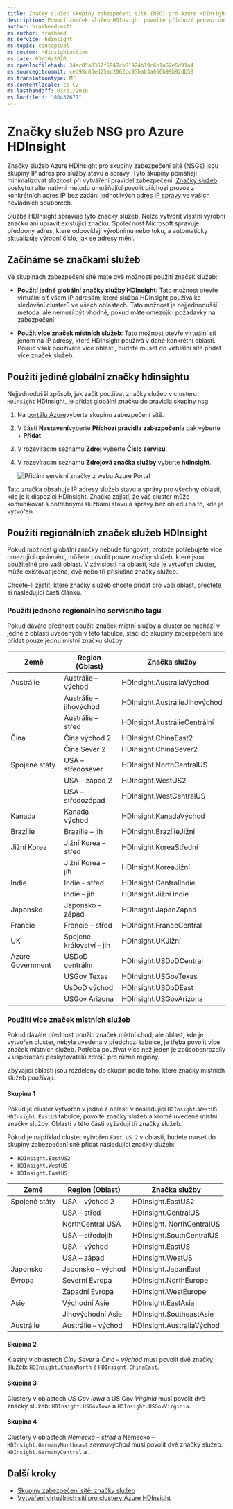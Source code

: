 ```yaml
---
title: Značky služeb skupiny zabezpečení sítě (NSG) pro Azure HDInsight
description: Pomocí značek služeb HDInsight povolte příchozí provoz do clusteru z uzlů služby stavu a správy bez přidání IP adres do skupin nsG.
author: hrasheed-msft
ms.author: hrasheed
ms.service: hdinsight
ms.topic: conceptual
ms.custom: hdinsightactive
ms.date: 03/10/2020
ms.openlocfilehash: 34ec05a8362f5947cb61924b19c6b1a52e5d91a4
ms.sourcegitcommit: ced98c83ed25ad2062cc95bab3a666b99b92db58
ms.translationtype: MT
ms.contentlocale: cs-CZ
ms.lasthandoff: 03/31/2020
ms.locfileid: "80437677"
---
```

# <a name="nsg-service-tags-for-azure-hdinsight"></a>Značky služeb NSG pro Azure HDInsight

Značky služeb Azure HDInsight pro skupiny zabezpečení sítě (NSGs) jsou skupiny IP adres pro služby stavu a správy. Tyto skupiny pomáhají minimalizovat složitost při vytváření pravidel zabezpečení. [Značky služeb](../virtual-network/security-overview.md#service-tags) poskytují alternativní metodu umožňující povolit příchozí provoz z konkrétních adres IP bez zadání jednotlivých [adres IP správy](hdinsight-management-ip-addresses.md) ve vašich nevládních souborech.

Služba HDInsight spravuje tyto značky služeb. Nelze vytvořit vlastní výrobní značku ani upravit existující značku. Společnost Microsoft spravuje předpony adres, které odpovídají výrobnímu nebo toku, a automaticky aktualizuje výrobní číslo, jak se adresy mění.

## <a name="get-started-with-service-tags"></a>Začínáme se značkami služeb

Ve skupinách zabezpečení sítě máte dvě možnosti použití značek služeb:

- **Použití jedné globální značky služby HDInsight**: Tato možnost otevře virtuální síť všem IP adresám, které služba HDInsight používá ke sledování clusterů ve všech oblastech. Tato možnost je nejjednodušší metoda, ale nemusí být vhodné, pokud máte omezující požadavky na zabezpečení.

- **Použít více značek místních služeb**: Tato možnost otevře virtuální síť jenom na IP adresy, které HDInsight používá v dané konkrétní oblasti. Pokud však používáte více oblastí, budete muset do virtuální sítě přidat více značek služeb.

## <a name="use-a-single-global-hdinsight-service-tag"></a>Použití jediné globální značky hdinsightu

Nejjednodušší způsob, jak začít používat značky služeb v clusteru `HDInsight` HDInsight, je přidat globální značku do pravidla skupiny nsg.

1. Na [portálu Azure](https://portal.azure.com/)vyberte skupinu zabezpečení sítě.

1. V části **Nastavení**vyberte **Příchozí pravidla zabezpečení**a pak vyberte + **Přidat**.

1. V rozevíracím seznamu **Zdroj** vyberte **Číslo servisu**.

1. V rozevíracím seznamu **Zdrojová značka služby** vyberte **hdinsight**.

    ![Přidání servisní značky z webu Azure Portal](./media/hdinsight-service-tags/azure-portal-add-service-tag.png)

Tato značka obsahuje IP adresy služeb stavu a správy pro všechny oblasti, kde je k dispozici HDInsight. Značka zajistí, že váš cluster může komunikovat s potřebnými službami stavu a správy bez ohledu na to, kde je vytvořen.

## <a name="use-regional-hdinsight-service-tags"></a>Použití regionálních značek služeb HDInsight

Pokud možnost globální značky nebude fungovat, protože potřebujete více omezující oprávnění, můžete povolit pouze značky služeb, které jsou použitelné pro vaši oblast. V závislosti na oblasti, kde je vytvořen cluster, může existovat jedna, dvě nebo tři příslušné značky služeb.

Chcete-li zjistit, které značky služeb chcete přidat pro vaši oblast, přečtěte si následující části článku.

### <a name="use-a-single-regional-service-tag"></a>Použití jednoho regionálního servisního tagu

Pokud dáváte přednost použití značek místní služby a cluster se nachází v jedné z oblastí uvedených v této tabulce, stačí do skupiny zabezpečení sítě přidat pouze jednu místní značku služby.

| Země | Region (Oblast) | Značka služby |
| ---- | ---- | ---- |
| Austrálie | Austrálie – východ | HDInsight.AustraliaVýchod |
| &nbsp; | Austrálie – jihovýchod | HDInsight.AustrálieJihovýchod |
| &nbsp; | Austrálie – střed | HDInsight.AustrálieCentrální |
| Čína | Čína východ 2 | HDInsight.ChinaEast2 |
| &nbsp; | Čína Sever 2 | HDInsight.ChinaSever2 |
| Spojené státy | USA – středosever | HDInsight.NorthCentralUS |
| &nbsp; | USA – západ 2 | HDInsight.WestUS2 |
| &nbsp; | USA – středozápad | HDInsight.WestCentralUS |
| Kanada | Kanada – východ | HDInsight.KanadaVýchod |
| Brazílie | Brazílie – jih | HDInsight.BrazílieJižní |
| Jižní Korea | Jižní Korea – střed | HDInsight.KoreaStřední |
| &nbsp; | Jižní Korea – jih | HDInsight.KoreaJižní |
| Indie | Indie – střed | HDInsight.CentralIndie |
| &nbsp; | Indie – jih | HDInsight.Jižní Indie |
| Japonsko | Japonsko – západ | HDInsight.JapanZápad |
| Francie | Francie – střed| HDInsight.FranceCentral |
| UK | Spojené království – jih | HDInsight.UKJižní |
| Azure Government | USDoD centrální | HDInsight.USDoDCentral |
| &nbsp; | USGov Texas | HDInsight.USGovTexas |
| &nbsp; | UsDoD východ | HDInsight.USDoDEast |
| &nbsp; | USGov Arizona | HDInsight.USGovArizona |

### <a name="use-multiple-regional-service-tags"></a>Použití více značek místních služeb

Pokud dáváte přednost použití značek místní chod, ale oblast, kde je vytvořen cluster, nebyla uvedena v předchozí tabulce, je třeba povolit více značek místních služeb. Potřeba používat více než jeden je způsobenrozdíly v uspořádání poskytovatelů zdrojů pro různé regiony.

Zbývající oblasti jsou rozděleny do skupin podle toho, které značky místních služeb používají.

#### <a name="group-1"></a>Skupina 1

Pokud je cluster vytvořen v jedné z oblastí v následující `HDInsight.WestUS` `HDInsight.EastUS` tabulce, povolte značky služeb a kromě uvedené místní značky služby. Oblasti v této části vyžadují tři značky služeb.

Pokud je například cluster vytvořen `East US 2` v oblasti, budete muset do skupiny zabezpečení sítě přidat následující značky služeb:

- `HDInsight.EastUS2`
- `HDInsight.WestUS`
- `HDInsight.EastUS`

| Země | Region (Oblast) | Značka služby |
| ---- | ---- | ---- |
| Spojené státy | USA – východ 2 | HDInsight.EastUS2 |
| &nbsp; | USA – střed | HDInsight.CentralUS |
| &nbsp; | NorthCentral USA | HDInsight. NorthCentralUS |
| &nbsp; | USA – středojih | HDInsight.SouthCentralUS |
| &nbsp; | USA – východ | HDInsight.EastUS |
| &nbsp; | USA – západ | HDInsight.WestUS |
| Japonsko | Japonsko – východ | HDInsight.JapanEast |
| Evropa | Severní Evropa | HDInsight.NorthEurope |
| &nbsp; | Západní Evropa| HDInsight.WestEurope |
| Asie | Východní Asie | HDInsight.EastAsia |
| &nbsp; | Jihovýchodní Asie | HDInsight.SoutheastAsie |
| Austrálie | Austrálie – východ | HDInsight.AustraliaVýchod |

#### <a name="group-2"></a>Skupina 2

Klastry v oblastech *Číny Sever* a *Čína – východ* musí povolit dvě značky služeb: `HDInsight.ChinaNorth` a `HDInsight.ChinaEast`.

#### <a name="group-3"></a>Skupina 3

Clustery v oblastech *US Gov Iowa* a US Gov *Virginia* musí povolit dvě značky služeb: `HDInsight.USGovIowa` a `HDInsight.USGovVirginia`.

#### <a name="group-4"></a>Skupina 4

Clustery v oblastech *Německo – střed* a Německo – `HDInsight.GermanyNortheast` *severovýchod* musí povolit dvě značky služeb: `HDInsight.GermanyCentral` a .

## <a name="next-steps"></a>Další kroky

- [Skupiny zabezpečení sítě: značky služeb](../virtual-network/security-overview.md#security-rules)
- [Vytváření virtuálních sítí pro clustery Azure HDInsight](hdinsight-create-virtual-network.md)
